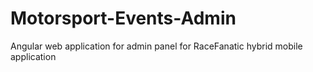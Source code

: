 # Motorsport-Events-Admin
Angular web application for admin panel for RaceFanatic hybrid mobile application
